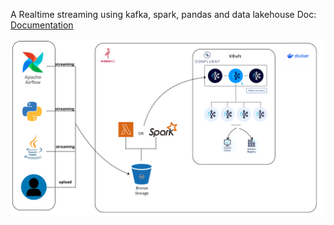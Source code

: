 A Realtime streaming using kafka, spark, pandas and data lakehouse
Doc: [Documentation](https://docs.google.com/document/d/1h7UjmMvyp2cfB3MvLvrs-5KVZRn9lXaTu5spyhs1dtA/edit#heading=h.jrdpku2y9cf4)

![Texto alternativo](architecture-image/realtime-streaming.png)
